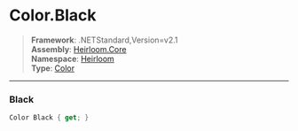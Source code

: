 # Color.Black

> **Framework**: .NETStandard,Version=v2.1  
> **Assembly**: [Heirloom.Core][0]  
> **Namespace**: [Heirloom][0]  
> **Type**: [Color][1]  

--------------------------------------------------------------------------------

### Black

```cs
Color Black { get; }
```

[0]: ../Heirloom.Core.md
[1]: Heirloom.Color.md
